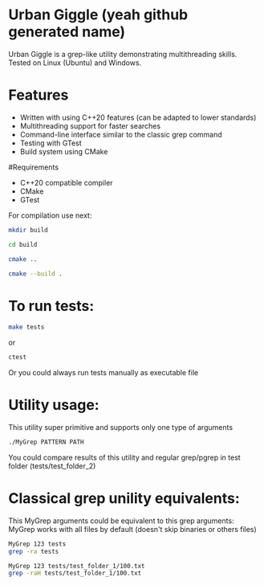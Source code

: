# Urban Giggle (yeah github generated name)
Urban Giggle is a grep-like utility demonstrating multithreading skills. Tested on Linux (Ubuntu) and Windows.

# Features
* Written with using C++20 features (can be adapted to lower standards)
* Multithreading support for faster searches
* Command-line interface similar to the classic grep command
* Testing with GTest
* Build system using CMake

#Requirements
* C++20 compatible compiler
* CMake
* GTest

For compilation use next:

```bash
mkdir build
```
```bash
cd build
```
```bash
cmake ..
```
```bash
cmake --build .
```

# To run tests:
```bash
make tests
```
or 
```bash
ctest
```

Or you could always run tests manually as executable file

# Utility usage:
This utility super primitive and supports only one type of arguments
```bash
./MyGrep PATTERN PATH
```

You could compare results of this utility and regular grep/pgrep
in test folder (tests/test_folder_2)

# Classical grep unility equivalents:
This MyGrep arguments could be equivalent to this grep arguments:
MyGrep works with all files by default (doesn't skip binaries or others files)

```bash
MyGrep 123 tests
grep -ra tests
```

```bash
MyGrep 123 tests/test_folder_1/100.txt
grep -raH tests/test_folder_1/100.txt
```
